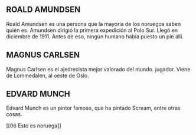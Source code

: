 
## ROALD AMUNDSEN

Roald Amundsen es una persona que la mayoría de los noruegos saben quién es. Amundsen dirigió la primera expedición al Polo Sur. Llegó en diciembre de 1911. Antes de eso, ningún humano había puesto un pie allí.

  
## MAGNUS CARLSEN

Magnus Carlsen es el ajedrecista mejor valorado del mundo. jugador. Viene de Lommedalen, al oeste de Oslo.

  

## EDVARD MUNCH

Edvard Munch es un pintor famoso, que ha pintado Scream, entre otras cosas.


[[06 Esto es noruega]]